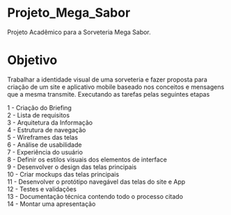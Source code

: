 # Projeto_Mega_Sabor
Projeto Acadêmico para a Sorveteria Mega Sabor.

# Objetivo
Trabalhar a identidade visual de uma sorveteria e fazer proposta para criação de um site e aplicativo mobile baseado nos conceitos e mensagens que a mesma transmite.
Executando as tarefas pelas seguintes etapas


1 - Criação do Briefing <br>
2 - Lista de requisitos <br>
3 - Arquitetura da Informação <br>
4 - Estrutura de navegação <br>
5 - Wireframes das telas <br>
6 - Análise de usabilidade <br>
7 - Experiência do usuário <br>
8 - Definir os estilos visuais dos elementos de interface <br>
9 - Desenvolver o design das telas principais <br>
10 - Criar mockups das telas principais <br>
11 - Desenvolver o protótipo navegável das telas do site e App <br>
12 - Testes e validações <br>
13 - Documentação técnica contendo todo o processo citado <br>
14 - Montar uma apresentação <br> 
